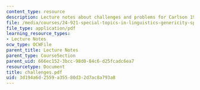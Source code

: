 ```yaml
---
content_type: resource
description: Lecture notes about challenges and problems for Carlson 1977.
file: /media/courses/24-921-special-topics-in-linguistics-genericity-spring-2007/3d194a6d2559a35580d32d7ac8a793a8_challenges.pdf
file_type: application/pdf
learning_resource_types:
- Lecture Notes
ocw_type: OCWFile
parent_title: Lecture Notes
parent_type: CourseSection
parent_uid: 666ec152-3bcc-98d0-84c6-d25fcadc6ea7
resourcetype: Document
title: challenges.pdf
uid: 3d194a6d-2559-a355-80d3-2d7ac8a793a8
---
```

